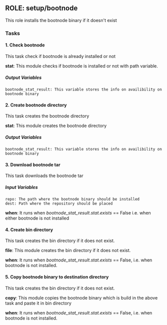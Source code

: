 [//]: # (##############################################################################################)
[//]: # (Copyright Accenture. All Rights Reserved.)
[//]: # (SPDX-License-Identifier: Apache-2.0)
[//]: # (##############################################################################################)

## ROLE: setup/bootnode
This role installs the bootnode binary if it doesn't exist

### Tasks

#### 1. Check bootnode
This task check if bootnode is already installed or not

**stat**: This module checks if bootnode is installed or not with path variable.

##### Output Variables
    bootnode_stat_result: This variable stores the info on availibility on bootnode binary

#### 2. Create bootnode directory
This task creates the bootnode directory

**stat**: This module creates the bootnode directory

##### Output Variables
    bootnode_stat_result: This variable stores the info on availibility on bootnode binary

#### 3. Download bootnode tar
This task downloads the bootnode tar

##### Input Variables
    repo: The path where the bootnode binary should be installed
    dest: Path where the repository should be placed

**when**: It runs when *bootnode_stat_result.stat.exists* == False i.e. when either bootnode is not installed 

#### 4. Create bin directory
This task creates the bin directory if it does not exist.

**file**: This module creates the bin directory if it does not exist.

**when**: It runs when *bootnode_stat_result.stat.exists* == False, i.e. when bootnode is not installed.

#### 5. Copy bootnode binary to destination directory
This task creates the bin directory if it does not exist.

**copy**: This module copies the bootnode binary which is build in the above task and paste it in bin directory

**when**: It runs when *bootnode_stat_result.stat.exists* == False, i.e. when bootnode is not installed.
